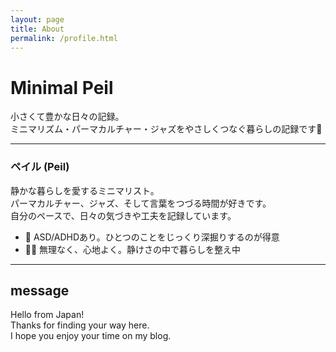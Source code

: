```yaml
---
layout: page
title: About
permalink: /profile.html
---
```


# Minimal Peil

小さくて豊かな日々の記録。  
ミニマリズム・パーマカルチャー・ジャズをやさしくつなぐ暮らしの記録です🌿

---

### ペイル (Peil)

静かな暮らしを愛するミニマリスト。  
パーマカルチャー、ジャズ、そして言葉をつづる時間が好きです。  
自分のペースで、日々の気づきや工夫を記録しています。

- 🧠 ASD/ADHDあり。ひとつのことをじっくり深掘りするのが得意  
- 🚶‍♀️ 無理なく、心地よく。静けさの中で暮らしを整え中  

---

## message

Hello from Japan!  
Thanks for finding your way here.  
I hope you enjoy your time on my blog.
